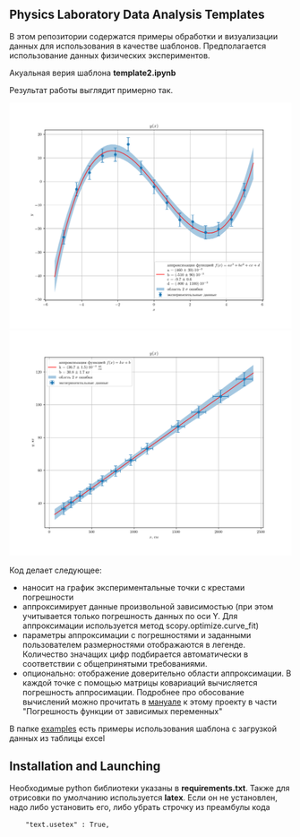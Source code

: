Physics Laboratory Data Analysis Templates
---
В этом репозитории содержатся примеры обработки и визуализации данных
для использования в качестве шаблонов. Предполагается использование данных физических экспериментов.

Акуальная верия шаблона **template2.ipynb**

Результат работы выглядит примерно так.

![пример](examples/img/v1example2.png)
![пример2](examples/img/v1example.png)

Код делает следующее:
- наносит на график экспериментальные точки с крестами погрешности
- аппроксимирует данные произвольной зависимостью (при этом учитывается только погрешность данных по оси Y. Для аппроксимации
используется метод scopy.optimize.curve_fit)
- параметры аппроксимации с погрешностями и заданными пользователем размерностями отображаются в легенде. Количество 
значащих цифр подбирается автоматически в соответствии с общепринятыми требованиями.
- опционально: отображение доверительно области аппроксимации. В каждой точке с помощью матрицы ковариаций вычисляется
погрешность аппросимации. Подробнее про обосование вычислений можно прочитать в [мануале](manual/main.pdf) к этому 
проекту в части "Погрешность функции от зависимых переменных"

В папке [examples](examples) есть примеры использования шаблона с загрузкой данных из таблицы excel

[//]: # (![alt text]&#40;https://github.com/Hacker1337/LabDataTemplates/blob/master/examples/img/облась_ошибки_линейная.png?raw=true&#41;)

## Installation and Launching
Необходимые python библиотеки указаны в **requirements.txt**. Также для отрисовки по умолчанию используется **latex**. Если он не установлен, надо либо установить его, либо убрать строчку из преамбулы кода

```
    "text.usetex" : True,
```